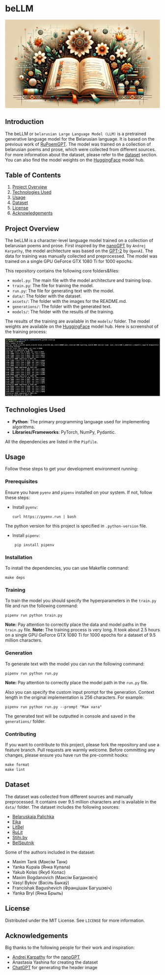 # beLLM

![header](assets/header.png)


## Introduction

The beLLM or `belarusian Large Language Model (LLM)` is a pretrained generative language model for the Belarusian language. It is based on the previous work
of [RuPoemGPT](https://github.com/gromdimon/ml-random/tree/master/rupoemgpt). The model was trained on a collection of belarusian poems and prose, which
were collected from different sources. For more information about the dataset, please refer to the [dataset](#dataset) section. You can also find the model weights on the [HuggingFace](https://huggingface.co/gromdimon/beLLM) model hub.


## Table of Contents
1. [Project Overview](#project-overview)
2. [Technologies Used](#technologies-used)
3. [Usage](#usage)
4. [Dataset](#dataset)
5. [License](#license)
6. [Acknowledgements](#acknowledgements)


## Project Overview

The beLLM is a character-level language model trained on a collection of belarusian poems and prose.
First inspired by the [nanoGPT](https://github.com/karpathy/nanoGPT) by `Andrej Karpathy`, the model architecture was based on the [GPT-2](https://github.com/openai/gpt-2) by `OpenAI`. 
The data for training was manually collected and preprocessed. The model was trained on a single GPU GeForce GTX 1080 Ti for 1000 epochs.


This repository contains the following core folders&files:
- `model.py`: The main file with the model architecture and training loop.
- `train.py`: The file for training the model.
- `run.py`: The file for generating text with the model.
- `data/`: The folder with the dataset.
- `assets/`: The folder with the images for the README.md.
- `generations/`: The folder with the generated text.
- `models/`: The folder with the results of the training.

The results of the training are available in the `models/` folder. The model weights are available on the [HuggingFace](https://huggingface.co/gromdimon/beLLM) model hub. Here is screenshot of the training process:

![training](assets/training.png)



## Technologies Used

- **Python**: The primary programming language used for implementing algorithms.
- **Libraries/Frameworks**: PyTorch, NumPy, Pydantic.

All the dependencies are listed in the `Pipfile`.


## Usage

Follow these steps to get your development environment running:

### Prerequisites

Ensure you have `pyenv` and `pipenv` installed on your system. If not, follow these steps:

- Install `pyenv`:
  ```{bash}
  curl https://pyenv.run | bash
  ```

The python version for this project is specified in `.python-version` file. 

- Install `pipenv`:
  ```{bash}
   pip install pipenv
   ```

### Installation

To install the dependencies, you can use Makefile command:

```{bash}
make deps
```

### Training

To train the model you should specify the hyperparameters in the `train.py` file and run the following command:

```{bash}
pipenv run python train.py
```

**Note:** Pay attention to correctly place the data and model paths in the `train.py` file.
**Note:** The training process is very long. It took about 2.5 hours on a single GPU GeForce GTX 1080 Ti for 1000 epochs for a dataset of 9.5 million characters.

### Generation

To generate text with the model you can run the following command:

```{bash}
pipenv run python run.py
```

**Note:** Pay attention to correctly place the model path in the `run.py` file.

Also you can specify the custom input prompt for the generation. Context length in the original implementation is 256 characters. For example:

```{bash}
pipenv run python run.py --prompt "Мая хата"
```

The generated text will be outputted in console and saved in the `generations/` folder.

### Contributing

If you want to contribute to this project, please fork the repository and use a feature branch. Pull requests are warmly welcome.
Before committing any changes, please ensure you have run the pre-commit hooks:

```{bash}
make format
make lint
```

## Dataset

The dataset was collected from different sources and manually preprocessed. It contains over 9.5 million characters and is available in the `data/` folder. The dataset includes the following sources:


- [Belaruskaja Palichka](https://knihi.com/)
- [Ejka](https://ejka.ru/)
- [LitBel](https://lit-bel.org/)
- [RuLit](https://www.rulit.me/)
- [Stihi.by](https://stihi.by/)
- [BelSputnik](https://bel.sputnik.by/)

Some of the authors included in the dataset:
- Maxim Tank (Максім Танк) 
- Yanka Kupala (Янка Купала)
- Yakub Kolas (Якуб Колас)
- Maxim Bogdanovich (Максім Багдановіч)
- Vasyl Bykov (Васіль Быкаў)
- Francishak Bagushevich (Францішак Багушэвіч)
- Yanka Bryl (Янка Брыль)


## License

Distributed under the MIT License. See `LICENSE` for more information.

## Acknowledgements

Big thanks to the following people for their work and inspiration:

- [Andrej Karpathy](https://github.com/karpathy) for the [nanoGPT](https://github.com/karpathy/nanoGPT)
- Anastasia Yashina for creating the dataset
- [ChatGPT](https://chat.openai.com/) for generating the header image

